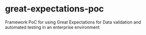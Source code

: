 # great-expectations-poc
Framework PoC for using Great Expectations for Data validation and automated testing in an enterprise environment
